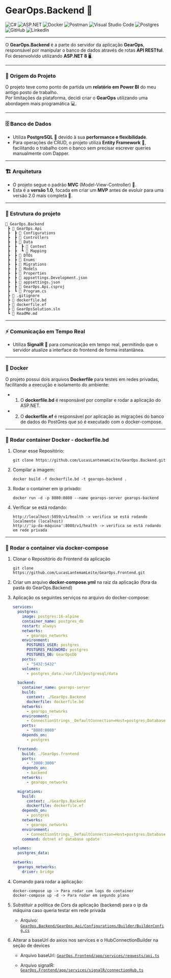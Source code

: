 # GearOps.Backend 🚀

![C#](https://img.shields.io/badge/c%23-%23239120.svg?style=for-the-badge&logo=csharp&logoColor=white)
![ASP.NET](https://img.shields.io/badge/ASP.NET-512BD4?style=for-the-badge&logo=asp.net&logoColor=white)
![Docker](https://img.shields.io/badge/docker-%230db7ed.svg?style=for-the-badge&logo=docker&logoColor=white)
![Postman](https://img.shields.io/badge/Postman-FF6C37?style=for-the-badge&logo=postman&logoColor=white)
![Visual Studio Code](https://img.shields.io/badge/Visual%20Studio%20Code-0078d7.svg?style=for-the-badge&logo=visual-studio-code&logoColor=white)
![Postgres](https://img.shields.io/badge/postgres-%23316192.svg?style=for-the-badge&logo=postgresql&logoColor=white)
![GitHub](https://img.shields.io/badge/github-%23121011.svg?style=for-the-badge&logo=github&logoColor=white)
![LinkedIn](https://img.shields.io/badge/linkedin-%230077B5.svg?style=for-the-badge&logo=linkedin&logoColor=white)

---

O **GearOps.Backend** é a parte do servidor da aplicação **GearOps**, responsável por manipular o banco de dados através de rotas **API RESTful**. Foi desenvolvido utilizando **ASP.NET 8** 🖥️.

---

### 📜 Origem do Projeto

O projeto teve como ponto de partida um **relatório em Power BI** do meu antigo posto de trabalho.  
Por limitações da plataforma, decidi criar o **GearOps** utilizando uma abordagem mais programática 💻.

---

### 🗄️ Banco de Dados

- Utiliza **PostgreSQL** 🐘 devido à sua **performance e flexibilidade**.
- Para operações de CRUD, o projeto utiliza **Entity Framework** 🔗, facilitando o trabalho com o banco sem precisar escrever queries manualmente com Dapper.

---

### 🏗️ Arquitetura

- O projeto segue o padrão **MVC** (Model-View-Controller) 🧩.
- Esta é a **versão 1.0**, focada em criar um **MVP** antes de evoluir para uma versão 2.0 mais completa 🌱.

---

### 📂 Estrutura do projeto

```
📂 GearOps.Backend
 ┣ 📂 GearOps.Api
 ┣  ┣ 📂 Configurations
 ┣  ┣ 📂 Controllers
 ┣  ┣ 📂 Data
 ┣  ┣  ┣ 📂 Context
 ┣  ┣  ┗ 📂 Mapping
 ┣  ┣ 📂 DTOs
 ┣  ┣ 📂 Enums
 ┣  ┣ 📂 Migrations
 ┣  ┣ 📂 Models
 ┣  ┣ 📂 Properties
 ┣  ┣ 📄 appsettings.Development.json
 ┣  ┣ 📄 appsettings.json
 ┣  ┣ 📄 GearOps.Api.csproj
 ┣  ┗ 📝 Program.cs
 ┣ 📄 .gitignore
 ┣ 📄 dockerfile.bd
 ┣ 📄 dockerfile.ef
 ┣ 📄 GearOpsSolution.sln
 ┗ 📄 ReadMe.md
```

---

### ⚡ Comunicação em Tempo Real

- Utiliza **SignalR** 🔄 para comunicação em tempo real, permitindo que o servidor atualize a interface do frontend de forma instantânea.

---

### 🐳 Docker

O projeto possui dois arquivos **Dockerfile** para testes em redes privadas, facilitando a execução e isolamento do ambiente:

- 1. O **dockerfile.bd** é responsável por compilar e rodar a aplicação do ASP.NET.

- 2. O **dockerfile.ef** é responsável por aplicação as migrações do banco de dados do PostGres que só é executado com o docker-compose.

---

### 🚀 Rodar container Docker - dockerfile.bd

1. Clonar esse Repositório:

   ```
   git clone https://github.com/LucasLantemamLeite/GearOps.Backend.git
   ```

2. Compilar a imagem:

   ```
   docker build -f dockerfile.bd -t gearops-backend .
   ```

3. Rodar o container em ip privado:

   ```
   docker run -d -p 8080:8080 --name gearops-server gearops-backend
   ```

4. Verificar se está rodando:
   ```
   http://localhost:5059/v1/health -> verifica se está rodando localmente (localhost)
   http://'ip-da-máquina':8080/v1/health -> verifica se está rodando em rede privada
   ```

---

### 🚀 Rodar o container via docker-compose

1. Clonar o Repositório do Frontend da aplicação

   ```
   git clone https://github.com/LucasLantemamLeite/GearOps.Frontend.git
   ```

2. Criar um arquivo **docker-compose.yml** na raiz da aplicação (fora da pasta do GearOps.Backend)

3. Aplicação os seguintes serviços no arquivo do docker-compose:

   ```yml
   services:
     postgres:
       image: postgres:16-alpine
       container_name: postgres_db
       restart: always
       networks:
         - gearops_networks
       environment:
         POSTGRES_USER: postgres
         POSTGRES_PASSWORD: postgres
         POSTGRES_DB: GearOpsDb
       ports:
         - "5432:5432"
       volumes:
         - postgres_data:/var/lib/postgresql/data

     backend:
       container_name: gearops-server
       build:
         context: ./GearOps.Backend
         dockerfile: dockerfile.bd
       networks:
         - gearops_networks
       environment:
         - ConnectionStrings__DefaultConnection=Host=postgres;Database=GearOpsDb;Username=postgres;Password=postgres
       ports:
         - "8080:8080"
       depends_on:
         - postgres

     frontend:
       build: ./GearOps.frontend
       ports:
         - "3000:3000"
       depends_on:
         - backend
       networks:
         - gearops_networks

     migrations:
       build:
         context: ./GearOps.Backend
         dockerfile: dockerfile.ef
       depends_on:
         - postgres
       networks:
         - gearops_networks
       environment:
         - ConnectionStrings__DefaultConnection=Host=postgres;Database=GearOpsDb;Username=postgres;Password=postgres
       command: dotnet ef database update

   volumes:
     postgres_data:

   networks:
     gearops_networks:
       driver: bridge
   ```

4. Comando para rodar a aplicação:

   ```
   docker-compose up -> Para rodar com logs do container
   docker-compose up -d -> Para rodar em segundo plano
   ```

5. Substituir a política de Cors da aplicação (backend) para o ip da máquina caso queria testar em rede privada

   - Arquivo: [`GearOps.Backend/GearOps.Api/Configurations/Builder/BuilderConfig.cs`](./GearOps.Api/Configurations/Builder/BuilderConfig.cs)

6. Alterar a baseUrl do axios nos services e o HubConnectionBuilder na seção de devices

   - Arquivo baseUrl: [`GearOps.Frontend/app/services/requests/api.ts`](../GearOps.Frontend/app/services/requests/api.ts)

   - Arquivo signalR: [`GearOps.Frontend/app/services/signalR/connectionHub.ts`](../GearOps.Frontend/app/services/signalR/connectionHub.ts)
